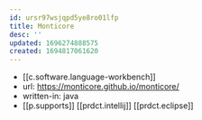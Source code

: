 ```yaml
---
id: ursr97wsjqpd5ye8ro01lfp
title: Monticore
desc: ''
updated: 1696274888575
created: 1694817061620
---
```


- [[c.software.language-workbench]]
- url: https://monticore.github.io/monticore/
- written-in: java
- [[p.supports]] [[prdct.intellij]] [[prdct.eclipse]]